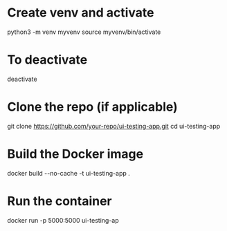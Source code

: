 # Create venv and activate
python3 -m venv myvenv
source myvenv/bin/activate
# To deactivate
deactivate


# Clone the repo (if applicable)
 git clone https://github.com/your-repo/ui-testing-app.git
 cd ui-testing-app

# Build the Docker image
docker build --no-cache -t ui-testing-app .

# Run the container
docker run -p 5000:5000 ui-testing-ap


